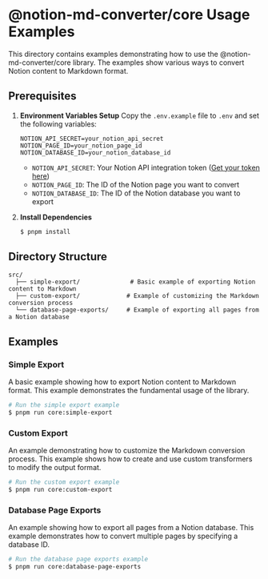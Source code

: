 # @notion-md-converter/core Usage Examples

This directory contains examples demonstrating how to use the @notion-md-converter/core library. The examples show various ways to convert Notion content to Markdown format.

## Prerequisites

1. **Environment Variables Setup**
   Copy the `.env.example` file to `.env` and set the following variables:
   ```
   NOTION_API_SECRET=your_notion_api_secret
   NOTION_PAGE_ID=your_notion_page_id
   NOTION_DATABASE_ID=your_notion_database_id
   ```
   - `NOTION_API_SECRET`: Your Notion API integration token ([Get your token here](https://developers.notion.com/docs/authorization#internal-integration-auth-flow-set-up))
   - `NOTION_PAGE_ID`: The ID of the Notion page you want to convert
   - `NOTION_DATABASE_ID`: The ID of the Notion database you want to export

2. **Install Dependencies**
   ```sh
   $ pnpm install
   ```


## Directory Structure

```
src/
  ├── simple-export/              # Basic example of exporting Notion content to Markdown
  ├── custom-export/             # Example of customizing the Markdown conversion process
  └── database-page-exports/     # Example of exporting all pages from a Notion database
```

## Examples

### Simple Export

A basic example showing how to export Notion content to Markdown format. This example demonstrates the fundamental usage of the library.

```sh
# Run the simple export example
$ pnpm run core:simple-export
```

### Custom Export

An example demonstrating how to customize the Markdown conversion process. This example shows how to create and use custom transformers to modify the output format.

```sh
# Run the custom export example
$ pnpm run core:custom-export
```

### Database Page Exports

An example showing how to export all pages from a Notion database. This example demonstrates how to convert multiple pages by specifying a database ID.

```sh
# Run the database page exports example
$ pnpm run core:database-page-exports
```